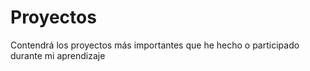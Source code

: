 # Proyectos
Contendrá los proyectos más importantes que he hecho o participado durante mi aprendizaje
